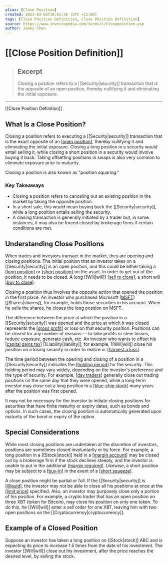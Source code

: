```yaml
---
alias: [Close Position]
created: 2021-03-02T18:51:36 (UTC +11:00)
tags: [Close Position Definition, Close Position Definition]
source: https://www.investopedia.com/terms/c/closeposition.asp
author: James Chen
---
```


# [[Close Position Definition]]

> ## Excerpt
> Closing a position refers to a [[Security|security]] transaction that is the opposite of an open position, thereby nullifying it and eliminating the initial exposure.

---

[[Close Position Definition]]
## What Is a Close Position?

Closing a position refers to executing a [[Security|security]] transaction that is the exact opposite of an [[open position]](https://www.investopedia.com/terms/o/open-position.asp), thereby nullifying it and eliminating the initial exposure. Closing a long position in a security would entail selling it, while closing a short position in a security would involve buying it back. Taking offsetting positions in swaps is also very common to eliminate exposure prior to maturity.

Closing a position is also known as "position squaring."

### Key Takeaways

-   Closing a position refers to canceling out an existing position in the market by taking the opposite position.
-   In a short sale, this would mean buying back the [[Security|security]], while a long position entails selling the security.
-   A closing transaction is generally initiated by a trader but, in some instances, it may also be forced closed by brokerage firms if certain conditions are met.

## Understanding Close Positions

When trades and investors transact in the market, they are opening and closing positions. The initial position that an investor takes on a [[Security|security]] is an open position, and this could be either taking a [[long position]](https://www.investopedia.com/terms/l/long.asp) or [[short position]](https://www.investopedia.com/terms/s/short.asp) on the asset. In order to get out of the position, it needs to be closed. A long [[Will|will]] [[sell to close]](https://www.investopedia.com/terms/s/selltoclose.asp); a short will [[buy to close]](https://www.investopedia.com/terms/b/buytoclose.asp).

Closing a position thus involves the opposite action that opened the position in the first place. An investor who purchased Microsoft ([MSFT](https://www.investopedia.com/markets/[[Quote|quote]]?tvwidgetsymbol=msft)) [[Shares|shares]], for example, holds those securities in his account. When he sells the shares, he closes the long position on MSFT.

The difference between the price at which the position in a [[Security|security]] was opened and the price at which it was closed represents the [[gross profit]](https://www.investopedia.com/terms/g/grossprofit.asp) or loss on that security position. Positions can be closed for any number of reasons — to take profits or stem losses, reduce exposure, generate cash, etc. An investor who wants to offset his [[capital gains tax]](https://www.investopedia.com/terms/c/capital_gains_tax.asp) [[Liability|liability]], for example, [[Will|will]] close his position on a losing security in order to realize or [[harvest a loss]](https://www.investopedia.com/terms/t/taxgainlossharvesting.asp).

The time period between the opening and closing of a position in a [[Security|security]] indicates the [[holding period]](https://www.investopedia.com/terms/h/holdingperiod.asp) for the security. This holding period may vary widely, depending on the investor's preference and the type of security. For example, [[day traders]](https://www.investopedia.com/terms/d/daytrader.asp) generally close out trading positions on the same day that they were opened, while a long-term investor may close out a long position in a [[blue-chip stock]](https://www.investopedia.com/terms/b/bluechipstock.asp) many years after the position was first opened.

It may not be necessary for the investor to initiate closing positions for securities that have finite maturity or expiry dates, such as bonds and options. In such cases, the closing position is automatically generated upon maturity of the bond or expiry of the option.

## Special Considerations

While most closing positions are undertaken at the discretion of investors, positions are sometimes closed involuntarily or by force. For example, a long position in a [[Stock|stock]] held in a [[margin account]](https://www.investopedia.com/terms/m/marginaccount.asp) may be closed out by a brokerage firm if the stock declines steeply, and the investor is unable to put in the additional [[margin required]](https://www.investopedia.com/terms/m/maintenancemargin.asp). Likewise, a short position may be subject to a [[buy-in]](https://www.investopedia.com/terms/b/buyin.asp) in the event of a [[short squeeze]](https://www.investopedia.com/terms/s/shortsqueeze.asp).

A close position might be partial or full. If the [[Security|security]] is [[illiquid]](https://www.investopedia.com/terms/i/illiquid.asp), the investor may not be able to close all his positions at once at the [[limit price]](https://www.investopedia.com/terms/l/limitorder.asp) specified. Also, an investor may purposely close only a portion of his position. For example, a crypto trader that has an open position on three XBT (token for Bitcoin), may close his position on only one token. To do this, he [[Will|will]] enter a sell order for one XBT, leaving him with two open positions on the [[Cryptocurrency|cryptocurrency]].

## Example of a Closed Position

Suppose an investor has taken a long position on [[Stock|stock]] ABC and is expecting its price to increase 1.5 times from the date of his investment. The investor [[Will|will]] close out his investment, after the price reaches the desired level, by selling the stock.
